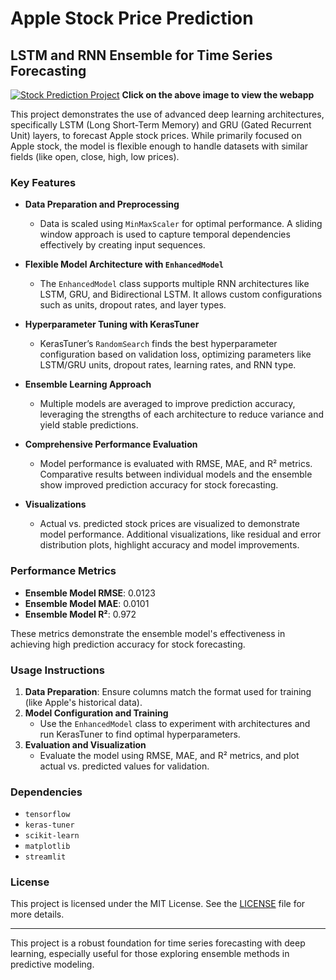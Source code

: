 # Apple Stock Price Prediction  
## LSTM and RNN Ensemble for Time Series Forecasting

[![Stock Prediction Project](https://github.com/Pranaykarvi/StockMarketPrediction/blob/main/Stock_MARKET_PREDICTION/Screenshot%202024-11-07%20182051.png)](https://apple-stock-prediction-pranaykarvi.streamlit.app/)
**Click on the above image to view the webapp**

This project demonstrates the use of advanced deep learning architectures, specifically LSTM (Long Short-Term Memory) and GRU (Gated Recurrent Unit) layers, to forecast Apple stock prices. While primarily focused on Apple stock, the model is flexible enough to handle datasets with similar fields (like open, close, high, low prices).

### Key Features
- **Data Preparation and Preprocessing**  
  - Data is scaled using `MinMaxScaler` for optimal performance. A sliding window approach is used to capture temporal dependencies effectively by creating input sequences.

- **Flexible Model Architecture with `EnhancedModel`**  
  - The `EnhancedModel` class supports multiple RNN architectures like LSTM, GRU, and Bidirectional LSTM. It allows custom configurations such as units, dropout rates, and layer types.

- **Hyperparameter Tuning with KerasTuner**  
  - KerasTuner’s `RandomSearch` finds the best hyperparameter configuration based on validation loss, optimizing parameters like LSTM/GRU units, dropout rates, learning rates, and RNN type.

- **Ensemble Learning Approach**  
  - Multiple models are averaged to improve prediction accuracy, leveraging the strengths of each architecture to reduce variance and yield stable predictions.

- **Comprehensive Performance Evaluation**  
  - Model performance is evaluated with RMSE, MAE, and R² metrics. Comparative results between individual models and the ensemble show improved prediction accuracy for stock forecasting.

- **Visualizations**  
  - Actual vs. predicted stock prices are visualized to demonstrate model performance. Additional visualizations, like residual and error distribution plots, highlight accuracy and model improvements.

### Performance Metrics
- **Ensemble Model RMSE**: 0.0123
- **Ensemble Model MAE**: 0.0101
- **Ensemble Model R²**: 0.972

These metrics demonstrate the ensemble model's effectiveness in achieving high prediction accuracy for stock forecasting.

### Usage Instructions
1. **Data Preparation**: Ensure columns match the format used for training (like Apple's historical data).
2. **Model Configuration and Training**  
   - Use the `EnhancedModel` class to experiment with architectures and run KerasTuner to find optimal hyperparameters.
3. **Evaluation and Visualization**  
   - Evaluate the model using RMSE, MAE, and R² metrics, and plot actual vs. predicted values for validation.

### Dependencies
- `tensorflow`
- `keras-tuner`
- `scikit-learn`
- `matplotlib`
- `streamlit`

### License
This project is licensed under the MIT License. See the [LICENSE](LICENSE) file for more details.

---

This project is a robust foundation for time series forecasting with deep learning, especially useful for those exploring ensemble methods in predictive modeling.



